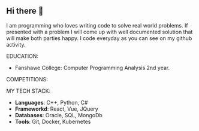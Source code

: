 ## Hi there 👋

I am programming who loves writing code to solve real world problems. If presented with a problem I will come up with well documented solution that will make both parties happy. I code everyday as you can see on my github activity.


EDUCATION:
- Fanshawe College: Computer Programming Analysis 2nd year.

COMPETITIONS:



MY TECH STACK:
- **Languages**: C++, Python, C#
- **Frameworkd**: React, Vue, JQuery
- **Databases**: Oracle, SQL, MongoDb
- **Tools**: Git, Docker, Kubernetes

<!--
**Abdulmuhaimin-Ali/Abdulmuhaimin-Ali** is a ✨ _special_ ✨ repository because its `README.md` (this file) appears on your GitHub profile.

Here are some ideas to get you started:

- 🔭 I’m currently working on ...
- 🌱 I’m currently learning ...
- 👯 I’m looking to collaborate on ...
- 🤔 I’m looking for help with ...
- 💬 Ask me about ...
- 📫 How to reach me: ...
- 😄 Pronouns: ...
- ⚡ Fun fact: ...
-->
